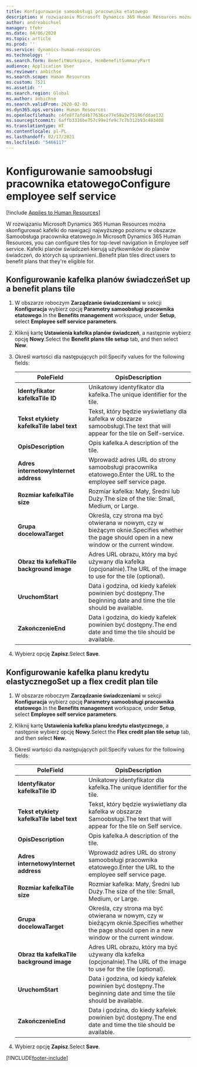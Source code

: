 ```yaml
---
title: Konfigurowanie samoobsługi pracownika etatowego
description: W rozwiązaniu Microsoft Dynamics 365 Human Resources można skonfigurować kafelki do nawigacji najwyższego poziomu w obszarze Samoobsługa pracownika etatowego.
author: andreabichsel
manager: tfehr
ms.date: 04/06/2020
ms.topic: article
ms.prod: ''
ms.service: dynamics-human-resources
ms.technology: ''
ms.search.form: BenefitWorkspace, HcmBenefitSummaryPart
audience: Application User
ms.reviewer: anbichse
ms.search.scope: Human Resources
ms.custom: 7521
ms.assetid: ''
ms.search.region: Global
ms.author: anbichse
ms.search.validFrom: 2020-02-03
ms.dyn365.ops.version: Human Resources
ms.openlocfilehash: c4fe8f7afd4b77636ce77e58a2e75196fddae132
ms.sourcegitcommit: 6affb3316be757c99e1fe9c7c7b312b93c483408
ms.translationtype: HT
ms.contentlocale: pl-PL
ms.lasthandoff: 02/17/2021
ms.locfileid: "5466117"
---
```

# <a name="configure-employee-self-service"></a><span data-ttu-id="d14df-103">Konfigurowanie samoobsługi pracownika etatowego</span><span class="sxs-lookup"><span data-stu-id="d14df-103">Configure employee self service</span></span>

[!include [Applies to Human Resources](../includes/applies-to-hr.md)]

<span data-ttu-id="d14df-104">W rozwiązaniu Microsoft Dynamics 365 Human Resources można skonfigurować kafelki do nawigacji najwyższego poziomu w obszarze Samoobsługa pracownika etatowego.</span><span class="sxs-lookup"><span data-stu-id="d14df-104">In Microsoft Dynamics 365 Human Resources, you can configure tiles for top-level navigation in Employee self service.</span></span> <span data-ttu-id="d14df-105">Kafelki planów świadczeń kierują użytkowników do planów świadczeń, do których są uprawnieni..</span><span class="sxs-lookup"><span data-stu-id="d14df-105">Benefit plan tiles direct users to benefit plans that they're eligible for.</span></span>

## <a name="set-up-a-benefit-plans-tile"></a><span data-ttu-id="d14df-106">Konfigurowanie kafelka planów świadczeń</span><span class="sxs-lookup"><span data-stu-id="d14df-106">Set up a benefit plans tile</span></span>

1. <span data-ttu-id="d14df-107">W obszarze roboczym **Zarządzanie świadczeniami** w sekcji **Konfiguracja** wybierz opcję **Parametry samoobsługi pracownika etatowego**.</span><span class="sxs-lookup"><span data-stu-id="d14df-107">In the **Benefits management** workspace, under **Setup**, select **Employee self service parameters**.</span></span>

2. <span data-ttu-id="d14df-108">Kliknij kartę **Ustawienia kafelka planów świadczeń**, a następnie wybierz opcję **Nowy**.</span><span class="sxs-lookup"><span data-stu-id="d14df-108">Select the **Benefit plans tile setup** tab, and then select **New**.</span></span>

3. <span data-ttu-id="d14df-109">Określ wartości dla następujących pól:</span><span class="sxs-lookup"><span data-stu-id="d14df-109">Specify values for the following fields:</span></span>

   | <span data-ttu-id="d14df-110">Pole</span><span class="sxs-lookup"><span data-stu-id="d14df-110">Field</span></span> | <span data-ttu-id="d14df-111">Opis</span><span class="sxs-lookup"><span data-stu-id="d14df-111">Description</span></span> |
   | --- | --- |
   | <span data-ttu-id="d14df-112">**Identyfikator kafelka**</span><span class="sxs-lookup"><span data-stu-id="d14df-112">**Tile ID**</span></span> | <span data-ttu-id="d14df-113">Unikatowy identyfikator dla kafelka.</span><span class="sxs-lookup"><span data-stu-id="d14df-113">The unique identifier for the tile.</span></span> |
   | <span data-ttu-id="d14df-114">**Tekst etykiety kafelka**</span><span class="sxs-lookup"><span data-stu-id="d14df-114">**Tile label text**</span></span> | <span data-ttu-id="d14df-115">Tekst, który będzie wyświetlany dla kafelka w obszarze samoobsługi.</span><span class="sxs-lookup"><span data-stu-id="d14df-115">The text that will appear for the tile on Self-service.</span></span> |
   | <span data-ttu-id="d14df-116">**Opis**</span><span class="sxs-lookup"><span data-stu-id="d14df-116">**Description**</span></span> | <span data-ttu-id="d14df-117">Opis kafelka.</span><span class="sxs-lookup"><span data-stu-id="d14df-117">A description of the tile.</span></span> |
   | <span data-ttu-id="d14df-118">**Adres internetowy**</span><span class="sxs-lookup"><span data-stu-id="d14df-118">**Internet address**</span></span> | <span data-ttu-id="d14df-119">Wprowadź adres URL do strony samoobsługi pracownika etatowego.</span><span class="sxs-lookup"><span data-stu-id="d14df-119">Enter the URL to the employee self service page.</span></span> |
   | <span data-ttu-id="d14df-120">**Rozmiar kafelka**</span><span class="sxs-lookup"><span data-stu-id="d14df-120">**Tile size**</span></span> | <span data-ttu-id="d14df-121">Rozmiar kafelka: Mały, Średni lub Duży.</span><span class="sxs-lookup"><span data-stu-id="d14df-121">The size of the tile: Small, Medium, or Large.</span></span> |
   | <span data-ttu-id="d14df-122">**Grupa docelowa**</span><span class="sxs-lookup"><span data-stu-id="d14df-122">**Target**</span></span> | <span data-ttu-id="d14df-123">Określa, czy strona ma być otwierana w nowym, czy w bieżącym oknie.</span><span class="sxs-lookup"><span data-stu-id="d14df-123">Specifies whether the page should open in a new window or the current window.</span></span> |
   | <span data-ttu-id="d14df-124">**Obraz tła kafelka**</span><span class="sxs-lookup"><span data-stu-id="d14df-124">**Tile background image**</span></span> | <span data-ttu-id="d14df-125">Adres URL obrazu, który ma być używany dla kafelka (opcjonalnie).</span><span class="sxs-lookup"><span data-stu-id="d14df-125">The URL of the image to use for the tile (optional).</span></span> |
   | <span data-ttu-id="d14df-126">**Uruchom**</span><span class="sxs-lookup"><span data-stu-id="d14df-126">**Start**</span></span> | <span data-ttu-id="d14df-127">Data i godzina, od kiedy kafelek powinien być dostępny.</span><span class="sxs-lookup"><span data-stu-id="d14df-127">The beginning date and time the tile should be available.</span></span> |
   | <span data-ttu-id="d14df-128">**Zakończenie**</span><span class="sxs-lookup"><span data-stu-id="d14df-128">**End**</span></span> | <span data-ttu-id="d14df-129">Data i godzina, do kiedy kafelek powinien być dostępny.</span><span class="sxs-lookup"><span data-stu-id="d14df-129">The end date and time the tile should be available.</span></span> |

4. <span data-ttu-id="d14df-130">Wybierz opcję **Zapisz**.</span><span class="sxs-lookup"><span data-stu-id="d14df-130">Select **Save**.</span></span>

## <a name="set-up-a-flex-credit-plan-tile"></a><span data-ttu-id="d14df-131">Konfigurowanie kafelka planu kredytu elastycznego</span><span class="sxs-lookup"><span data-stu-id="d14df-131">Set up a flex credit plan tile</span></span>

1. <span data-ttu-id="d14df-132">W obszarze roboczym **Zarządzanie świadczeniami** w sekcji **Konfiguracja** wybierz opcję **Parametry samoobsługi pracownika etatowego**.</span><span class="sxs-lookup"><span data-stu-id="d14df-132">In the **Benefits management** workspace, under **Setup**, select **Employee self service parameters**.</span></span>

2. <span data-ttu-id="d14df-133">Kliknij kartę **Ustawienia kafelka planu kredytu elastycznego**, a następnie wybierz opcję **Nowy**.</span><span class="sxs-lookup"><span data-stu-id="d14df-133">Select the **Flex credit plan tile setup** tab, and then select **New**.</span></span>

3. <span data-ttu-id="d14df-134">Określ wartości dla następujących pól:</span><span class="sxs-lookup"><span data-stu-id="d14df-134">Specify values for the following fields:</span></span>

   | <span data-ttu-id="d14df-135">Pole</span><span class="sxs-lookup"><span data-stu-id="d14df-135">Field</span></span> | <span data-ttu-id="d14df-136">Opis</span><span class="sxs-lookup"><span data-stu-id="d14df-136">Description</span></span> |
   | --- | --- |
   | <span data-ttu-id="d14df-137">**Identyfikator kafelka**</span><span class="sxs-lookup"><span data-stu-id="d14df-137">**Tile ID**</span></span> | <span data-ttu-id="d14df-138">Unikatowy identyfikator dla kafelka.</span><span class="sxs-lookup"><span data-stu-id="d14df-138">The unique identifier for the tile.</span></span> |
   | <span data-ttu-id="d14df-139">**Tekst etykiety kafelka**</span><span class="sxs-lookup"><span data-stu-id="d14df-139">**Tile label text**</span></span> | <span data-ttu-id="d14df-140">Tekst, który będzie wyświetlany dla kafelka w obszarze Samoobsługi.</span><span class="sxs-lookup"><span data-stu-id="d14df-140">The text that will appear for the tile on Self service.</span></span> |
   | <span data-ttu-id="d14df-141">**Opis**</span><span class="sxs-lookup"><span data-stu-id="d14df-141">**Description**</span></span> | <span data-ttu-id="d14df-142">Opis kafelka.</span><span class="sxs-lookup"><span data-stu-id="d14df-142">A description of the tile.</span></span> |
   | <span data-ttu-id="d14df-143">**Adres internetowy**</span><span class="sxs-lookup"><span data-stu-id="d14df-143">**Internet address**</span></span> | <span data-ttu-id="d14df-144">Wprowadź adres URL do strony samoobsługi pracownika etatowego.</span><span class="sxs-lookup"><span data-stu-id="d14df-144">Enter the URL to the employee self service page.</span></span> |
   | <span data-ttu-id="d14df-145">**Rozmiar kafelka**</span><span class="sxs-lookup"><span data-stu-id="d14df-145">**Tile size**</span></span> | <span data-ttu-id="d14df-146">Rozmiar kafelka: Mały, Średni lub Duży.</span><span class="sxs-lookup"><span data-stu-id="d14df-146">The size of the tile: Small, Medium, or Large.</span></span> |
   | <span data-ttu-id="d14df-147">**Grupa docelowa**</span><span class="sxs-lookup"><span data-stu-id="d14df-147">**Target**</span></span> | <span data-ttu-id="d14df-148">Określa, czy strona ma być otwierana w nowym, czy w bieżącym oknie.</span><span class="sxs-lookup"><span data-stu-id="d14df-148">Specifies whether the page should open in a new window or the current window.</span></span> |
   | <span data-ttu-id="d14df-149">**Obraz tła kafelka**</span><span class="sxs-lookup"><span data-stu-id="d14df-149">**Tile background image**</span></span> | <span data-ttu-id="d14df-150">Adres URL obrazu, który ma być używany dla kafelka (opcjonalnie).</span><span class="sxs-lookup"><span data-stu-id="d14df-150">The URL of the image to use for the tile (optional).</span></span> |
   | <span data-ttu-id="d14df-151">**Uruchom**</span><span class="sxs-lookup"><span data-stu-id="d14df-151">**Start**</span></span> | <span data-ttu-id="d14df-152">Data i godzina, od kiedy kafelek powinien być dostępny.</span><span class="sxs-lookup"><span data-stu-id="d14df-152">The beginning date and time the tile should be available.</span></span> |
   | <span data-ttu-id="d14df-153">**Zakończenie**</span><span class="sxs-lookup"><span data-stu-id="d14df-153">**End**</span></span> | <span data-ttu-id="d14df-154">Data i godzina, do kiedy kafelek powinien być dostępny.</span><span class="sxs-lookup"><span data-stu-id="d14df-154">The end date and time the tile should be available.</span></span> |

4. <span data-ttu-id="d14df-155">Wybierz opcję **Zapisz**.</span><span class="sxs-lookup"><span data-stu-id="d14df-155">Select **Save**.</span></span>


[!INCLUDE[footer-include](../includes/footer-banner.md)]